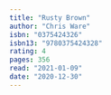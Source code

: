 ```yaml
---
title: "Rusty Brown"
author: "Chris Ware"
isbn: "0375424326"
isbn13: "9780375424328"
rating: 4
pages: 356
read: "2021-01-09"
date: "2020-12-30"
---
```


